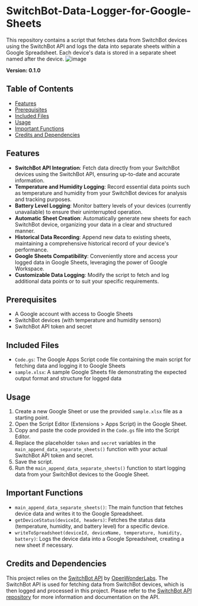 # SwitchBot-Data-Logger-for-Google-Sheets

This repository contains a script that fetches data from SwitchBot devices using the SwitchBot API and logs the data into separate sheets within a Google Spreadsheet. Each device's data is stored in a separate sheet named after the device.
![image](https://user-images.githubusercontent.com/98264095/233547447-6dcff79a-fb5a-4632-b18a-c842a3138794.png)

**Version: 0.1.0**

## Table of Contents

- [Features](#features)
- [Prerequisites](#prerequisites)
- [Included Files](#included-files)
- [Usage](#usage)
- [Important Functions](#important-functions)
- [Credits and Dependencies](#credits-and-dependencies)

## Features

- **SwitchBot API Integration**: Fetch data directly from your SwitchBot devices using the SwitchBot API, ensuring up-to-date and accurate information.
- **Temperature and Humidity Logging**: Record essential data points such as temperature and humidity from your SwitchBot devices for analysis and tracking purposes.
- **Battery Level Logging**: Monitor battery levels of your devices (currently unavailable) to ensure their uninterrupted operation.
- **Automatic Sheet Creation**: Automatically generate new sheets for each SwitchBot device, organizing your data in a clear and structured manner.
- **Historical Data Recording**: Append new data to existing sheets, maintaining a comprehensive historical record of your device's performance.
- **Google Sheets Compatibility**: Conveniently store and access your logged data in Google Sheets, leveraging the power of Google Workspace.
- **Customizable Data Logging**: Modify the script to fetch and log additional data points or to suit your specific requirements.


## Prerequisites

- A Google account with access to Google Sheets
- SwitchBot devices (with temperature and humidity sensors)
- SwitchBot API token and secret

## Included Files

- `Code.gs`: The Google Apps Script code file containing the main script for fetching data and logging it to Google Sheets
- `sample.xlsx`: A sample Google Sheets file demonstrating the expected output format and structure for logged data

## Usage

1. Create a new Google Sheet or use the provided `sample.xlsx` file as a starting point.
2. Open the Script Editor (Extensions > Apps Script) in the Google Sheet.
3. Copy and paste the code provided in the `Code.gs` file into the Script Editor.
4. Replace the placeholder `token` and `secret` variables in the `main_append_data_separate_sheets()` function with your actual SwitchBot API token and secret.
5. Save the script.
6. Run the `main_append_data_separate_sheets()` function to start logging data from your SwitchBot devices to the Google Sheet.

## Important Functions

- `main_append_data_separate_sheets()`: The main function that fetches device data and writes it to the Google Spreadsheet.
- `getDeviceStatus(deviceId, headers)`: Fetches the status data (temperature, humidity, and battery level) for a specific device.
- `writeToSpreadsheet(deviceId, deviceName, temperature, humidity, battery)`: Logs the device data into a Google Spreadsheet, creating a new sheet if necessary.

## Credits and Dependencies

This project relies on the [SwitchBot API](https://github.com/OpenWonderLabs/SwitchBotAPI) by [OpenWonderLabs](https://github.com/OpenWonderLabs). The SwitchBot API is used for fetching data from SwitchBot devices, which is then logged and processed in this project. Please refer to the [SwitchBot API repository](https://github.com/OpenWonderLabs/SwitchBotAPI) for more information and documentation on the API.


